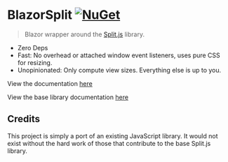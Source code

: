 # BlazorSplit [![NuGet](https://img.shields.io/nuget/v/smfields.BlazorSplit)](https://www.nuget.org/packages/smfields.BlazorSplit/)
> Blazor wrapper around the [Split.js](https://github.com/nathancahill/split) library.

- Zero Deps
- Fast: No overhead or attached window event listeners, uses pure CSS for resizing.
- Unopinionated: Only compute view sizes. Everything else is up to you.

View the documentation [here](https://github.com/smfields/BlazorSplit/tree/main/src/BlazorSplit#readme)

View the base library documentation [here](https://github.com/nathancahill/split/tree/master/packages/splitjs#readme)

## Credits
This project is simply a port of an existing JavaScript library. It would not exist without the hard work of those that contribute to the base Split.js library.
